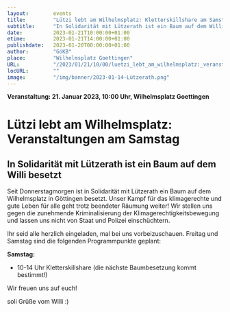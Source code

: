```yaml
---
layout:        events
title:         "Lützi lebt am Wilhelmsplatz: Kletterskillshare am Samstag"
subtitle:      "In Solidarität mit Lützerath ist ein Baum auf dem Willi besetzt"
date:          2023-01-21T10:00:00+01:00
etime:         2023-01-21T14:00:00+01:00
publishdate:   2023-01-20T00:00:00+01:00
author:        "GöKB"
place:         "Wilhelmsplatz Goettingen"
URL:           "/2023/01/21/10/00/luetzi_lebt_am_wilhelmsplatz:_veranstaltungen_am_samstag"
locURL:        ""
image:         "/img/banner/2023-01-14-Lützerath.png"
---
```


**Veranstaltung: 21. Januar 2023, 10:00 Uhr, Wilhelmsplatz Goettingen**

Lützi lebt am Wilhelmsplatz: Veranstaltungen am Samstag
===========

In Solidarität mit Lützerath ist ein Baum auf dem Willi besetzt
-----------

Seit Donnerstagmorgen ist in Solidarität mit Lützerath ein Baum auf dem
Wilhelmsplatz in Göttingen besetzt. Unser Kampf für das klimagerechte
und gute Leben für alle geht trotz beendeter Räumung weiter! Wir stellen
uns gegen die zunehmende Kriminalisierung der
Klimagerechtigkeitsbewegung und lassen uns nicht von Staat und Polizei
einschüchtern.

Ihr seid alle herzlich eingeladen, mal bei uns vorbeizuschauen. Freitag
und Samstag sind die folgenden Programmpunkte geplant:

**Samstag:**
- 10-14 Uhr Kletterskillshare (die nächste Baumbesetzung kommt bestimmt!)

Wir freuen uns auf euch!

soli Grüße vom Willi :)
